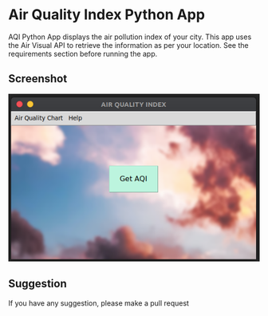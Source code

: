 # Air Quality Index Python App

AQI Python App displays the air pollution index of your city. This app uses the Air Visual API to retrieve the information as per your location. See the requirements section before running the app.

## Screenshot

![](screenshot/AQI1.png)

## Suggestion

If you have any suggestion, please make a pull request

